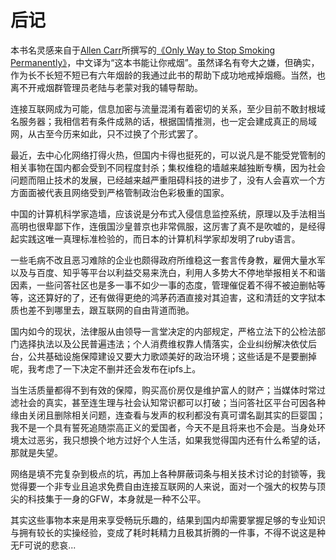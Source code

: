 # 后记

本书名灵感来自于[Allen Carr](https://en.wikipedia.org/wiki/Allen_Carr)所撰写的[《Only Way to Stop Smoking Permanently》](https://g.co/kgs/PFMMeG)，中文译为“这本书能让你戒烟”。虽然译名有夸大之嫌，但确实，作为长不长短不短已有六年烟龄的我通过此书的帮助下成功地戒掉烟瘾。当然，也离不开戒烟群管理员老陆与老蒙对我的辅导帮助。

连接互联网成为可能，信息加密与流量混淆有着密切的关系，至少目前不敢封根域名服务器；我相信若有条件成熟的话，根据国情推测，也一定会建成真正的局域网，从古至今历来如此，只不过换了个形式罢了。

最近，去中心化网络打得火热，但国内卡得也挺死的，可以说凡是不能受党管制的相关事物在国内都会受到不同程度封杀；集权维稳的墙越来越独断专横，因为社会问题而阻止技术的发展，已经越来越严重阻碍科技的进步了，没有人会喜欢一个方方面面被代表且网络受到严格管制政治色彩极重的国家。

中国的计算机科学家造墙，应该说是分布式入侵信息监控系统，原理以及手法相当高明也很卑鄙下作，连俄国沙皇普京也非常佩服，这厉害了真不是吹嘘的，是经得起实践这唯一真理标准检验的，而日本的计算机科学家却发明了ruby语言。

一些毛病不改且恶习难除的企业也颇得政府所维稳这一套言传身教，雇佣大量水军以及与百度、知乎等平台以利益交易来洗白，利用人多势大不停地举报相关不和谐因素，一些问答社区也是多一事不如少一事的态度，管理催促着不得不被迫删帖等等，这还算好的了，还有做得更绝的鸿茅药酒直接对其迫害，这和清廷的文字狱本质也差不到哪里去，跟互联网的自由背道而驰。

国内如今的现状，法律服从由领导一言堂决定的内部规定，严格立法下的公检法部门选择执法以及公民普遍违法；个人消费维权靠人情落实，企业纠纷解决依仗后台，公共基础设施保障建设又要大力歌颂美好的政治环境；这些话是不是要删掉呢，我考虑了一下决定不删并还会发布在ipfs上。

当生活质量都得不到有效的保障，购买高价房仅是维护富人的财产；当媒体时常过滤社会的真实，甚至连生理与社会认知常识都可以打破；当问答社区平台可因各种缘由关闭且删除相关问题，连查看与发声的权利都没有真可谓名副其实的巨婴国；我不是一个具有誓死追随崇高正义的爱国者，今天不是且将来也不会是。当身处环境太过恶劣，我只想换个地方过好个人生活，如果我觉得国内还有什么希望的话，那就是失望。

网络是填不完复杂到极点的坑，再加上各种屏蔽词条与相关技术讨论的封锁等，我觉得要一个非专业且追求免费自由连接互联网的人来说，面对一个强大的权势与顶尖的科技集于一身的GFW，本身就是一种不公平。

其实这些事物本来是用来享受畅玩乐趣的，结果到国内却需要掌握足够的专业知识与拥有较长的实操经验，变成了耗时耗精力且极其折腾的一件事，不得不说这是种无F可说的悲哀...
 




